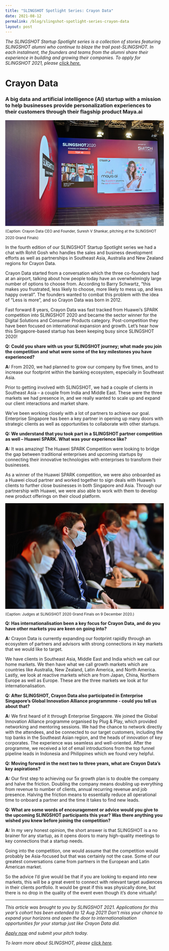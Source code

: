 ```yaml
---
title: "SLINGSHOT Spotlight Series: Crayon Data"
date: 2021-08-12
permalink: /blog/slingshot-spotlight-series-crayon-data
layout: post
---
```

*The SLINGSHOT Startup Spotlight series is a collection of stories featuring SLINGSHOT alumni who continue to blaze the trail post-SLINGSHOT. In each instalment, the founders and teams from the alumni share their experience in building and growing their companies. To apply for SLINGSHOT 2021, please [click here.](https://slingshot.agorize.com/2021-edition?t=Wpdpp6Sn_r24kjBBmPXsUg&amp;utm_source=www.switchsg.org&amp;utm_medium=referral&amp;utm_campaign=slingshot2021)*

# Crayon Data
### A big data and artificial intelligence (AI) startup with a mission to help businesses provide personalization experiences to their customers through their flagship product Maya.ai 

![Alt text for image on Isomer site](/images/Article_SLINGSHOT_Spotlight_CrayonData_1_web.JPG)
<sub>(Caption: Crayon Data CEO and Founder, Suresh V Shankar, pitching at the SLINGSHOT 2020 Grand Finals)</sub>

In the fourth edition of our SLINGSHOT Startup Spotlight series we had a chat with Rohit Gosh who handles the sales and business development efforts as well as partnerships in Southeast Asia, Australia and New Zealand regions for Crayon Data.

Crayon Data started from a conversation which the three co-founders had at an airport, talking about how people today have an overwhelmingly large number of options to choose from. According to Barry Schwartz, “this makes you frustrated, less likely to choose, more likely to mess up, and less happy overall”. The founders wanted to combat this problem with the idea of “Less is more”, and so Crayon Data was born in 2012.

Fast forward 8 years, Crayon Data was fast tracked from Huawei’s SPARK competition into SLINGSHOT 2020 and became the sector winner for the Digital Solutions and Consumer Products category. Post-competition they have been focused on international expansion and growth. Let’s hear how this Singapore-based startup has been keeping busy since SLINGSHOT 2020!

**Q: Could you share with us your SLINGSHOT journey; what made you join the competition and what were some of the key milestones you have experienced?**

**A:** From 2020, we had planned to grow our company by five times, and to increase our footprint within the banking ecosystem, especially in Southeast Asia.

Prior to getting involved with SLINGSHOT, we had a couple of clients in Southeast Asia – a couple from India and Middle East. These were the three markets we had presence in, and we really wanted to scale up and expand our client interactions and market share.

We’ve been working closely with a lot of partners to achieve our goal. Enterprise Singapore has been a key partner in opening up many doors with strategic clients as well as opportunities to collaborate with other startups.

**Q: We understand that you took part in a SLINGSHOT partner competition as well – Huawei SPARK. What was your experience like?**

**A:** It was amazing! The Huawei SPARK Competition were looking to bridge the gap between traditional enterprises and upcoming startups by connecting their innovative technologies with enterprises to transform their businesses.

As a winner of the Huawei SPARK competition, we were also onboarded as a Huawei cloud partner and worked together to sign deals with Huawei’s clients to further close businesses in both Singapore and Asia. Through our partnership with Huawei, we were also able to work with them to develop new product offerings on their cloud platform. 

![Alt text for image on Isomer site](/images/Article_SLINGSHOT_Spotlight_CrayonData_4_web.JPG)
<sub>(Caption: Judges at SLINGSHOT 2020 Grand Finals on 9 December 2020.)</sub>

**Q: Has internationalisation been a key focus for Crayon Data, and do you have other markets you are keen on going into?**

**A:** Crayon Data is currently expanding our footprint rapidly through an ecosystem of partners and advisors with strong connections in key markets that we would like to target.

We have clients in Southeast Asia, Middle East and India which we call our home markets. We then have what we call growth markets which are countries like Australia, New Zealand, Latin America, and North America. Lastly, we look at reactive markets which are from Japan, China, Northern Europe as well as Europe. These are the three markets we look at for internationalisation.

**Q: After SLINGSHOT, Crayon Data also participated in Enterprise Singapore’s Global Innovation Alliance programmme - could you tell us about that?**

**A:** We first heard of it through Enterprise Singapore. We joined the Global Innovation Alliance programme organised by Plug &amp; Play, which provided networking and mentoring sessions. We had the chance to network directly with the attendees, and be connected to our target customers, including the top banks in the Southeast Asian region, and the heads of innovation of key corporates. The experience was seamless and well-oriented. After the programme, we received a lot of email introductions from the top funnel pipeline leads in Indonesia and Philippines which we found very helpful. 

**Q: Moving forward in the next two to three years, what are Crayon Data’s key aspirations?**

**A:** Our first step to achieving our 5x growth plan is to double the company and halve the friction. Doubling the company means doubling up everything from revenue to number of clients, annual recurring revenue and job presence. Halving the friction means to essentially reduce all operational time to onboard a partner and the time it takes to find new leads.

**Q: What are some words of encouragement or advice would you give to the upcoming SLINGSHOT participants this year? Was there anything you wished you knew before joining the competition?**

**A:** In my very honest opinion, the short answer is that SLINGSHOT is a no brainer for any startup, as it opens doors to many high-quality meetings to key connections that a startup needs.

Going into the competition, one would assume that the competition would probably be Asia-focused but that was certainly not the case. Some of our greatest conversations came from partners in the European and Latin American market.

So the advice I’d give would be that if you are looking to expand into new markets, this will be a great event to connect with relevant target audiences in their clients portfolio. It would be great if this was physically done, but there is no drop in the quality of the event even though it’s done virtually!

---
*This article was brought to you by SLINGSHOT 2021. Applications for this year’s cohort has been extended to 12 Aug 2021! Don’t miss your chance to expand your horizons and open the door to internationalisation opportunities for your startup just like Crayon Data did.*

*[Apply now](https://slingshot.agorize.com/2021-edition?t=Wpdpp6Sn_r24kjBBmPXsUg&amp;utm_source=www.switchsg.org&amp;utm_medium=referral&amp;utm_campaign=slingshot2021) and submit your pitch today.*

*To learn more about SLINGSHOT, please [click here](/highlights/slingshot/2021/overview).*